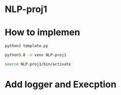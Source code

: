 # NLP-proj1


# How to implemen

```bash
python3 template.py
```

```bash
python3.8 -m venv NLP-proj1
```
```bash
source NLP-proj1/bin/activate

```

# Add logger and Execption




